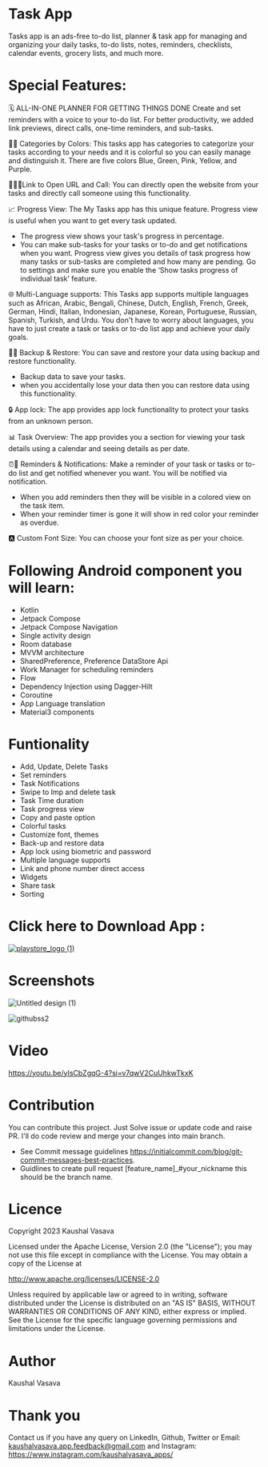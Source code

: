 # Task App
Tasks app is an ads-free to-do list, planner & task app for managing and organizing your daily tasks, to-do lists, notes, reminders, checklists, calendar events, grocery lists, and much more.

# Special Features:

🗓️ ALL-IN-ONE PLANNER FOR GETTING THINGS DONE
Create and set reminders with a voice to your to-do list.
For better productivity, we added link previews, direct calls, one-time reminders, and sub-tasks.

🌈📂 Categories by Colors:
This tasks app has categories to categorize your tasks according to your needs and it is colorful so you can easily manage and distinguish it. There are five colors Blue, Green, Pink, Yellow, and Purple.

🔗🌐📞Link to Open URL and Call:
You can directly open the website from your tasks and directly call someone using this functionality.

📈 Progress View:
The My Tasks app has this unique feature. Progress view is useful when you want to get every task updated.
- The progress view shows your task's progress in percentage.
- You can make sub-tasks for your tasks or to-do and get notifications when you want. Progress view gives you details of task progress how many tasks or sub-tasks are completed and how many are pending.
Go to settings and make sure you enable the ‘Show tasks progress of individual task’ feature.

🌐 Multi-Language supports:
This Tasks app supports multiple languages such as African, Arabic, Bengali, Chinese, Dutch, English, French, Greek, German, Hindi, Italian, Indonesian, Japanese, Korean, Portuguese, Russian, Spanish, Turkish, and Urdu.
You don't have to worry about languages, you have to just create a task or tasks or to-do list app and achieve your daily goals.

🔄🔁 Backup & Restore:
You can save and restore your data using backup and restore functionality.
- Backup data to save your tasks.
- when you accidentally lose your data then you can restore data using this functionality.

🔒 App lock:
The app provides app lock functionality to protect your tasks from an unknown person.

📊 Task Overview: 
The app provides you a section for viewing your task details using a calendar and seeing details as per date.

⏰🔔 Reminders & Notifications:
Make a reminder of your task or tasks or to-do list and get notified whenever you want. You will be notified via notification.
- When you add reminders then they will be visible in a colored view on the task item.
- When your reminder timer is gone it will show in red color your reminder as overdue.

🅰 Custom Font Size:
You can choose your font size as per your choice.

# Following Android component you will learn:
- Kotlin
- Jetpack Compose
- Jetpack Compose Navigation
- Single activity design
- Room database
- MVVM architecture
- SharedPreference, Preference DataStore Api
- Work Manager for scheduling reminders 
- Flow
- Dependency Injection using Dagger-Hilt
- Coroutine
- App Language translation
- Material3 components

# Funtionality
- Add, Update, Delete Tasks
- Set reminders
- Task Notifications
- Swipe to Imp and delete task
- Task Time duration
- Task progress view
- Copy and paste option
- Colorful tasks
- Customize font, themes
- Back-up and restore data
- App lock using biometric and password
- Multiple language supports
- Link and phone number direct access
- Widgets
- Share task
- Sorting 

# Click here to Download App :


[![playstore_logo (1)](https://user-images.githubusercontent.com/49050597/144359511-fd4cc136-3d9f-45d5-8598-506a45f8d170.png)](https://play.google.com/store/apps/details?id=com.lahsuak.apps.tasks)


# Screenshots
![Untitled design (1)](https://github.com/KaushalVasava/Tasks/assets/49050597/1166b0c2-3977-4df2-8dd3-9979a6f454c6)

![githubss2](https://github.com/KaushalVasava/Tasks/assets/49050597/1bb0cff1-3cfe-43c0-b6bf-d70b7756ce42)

# Video
https://youtu.be/yIsCbZgqG-4?si=v7qwV2CuUhkwTkxK

# Contribution
You can contribute this project. Just Solve issue or update code and raise PR. I'll do code review and merge your changes into main branch.

- See Commit message guidelines https://initialcommit.com/blog/git-commit-messages-best-practices.
- Guidlines to create pull request [feature_name]_#your_nickname this should be the branch name.

# Licence
Copyright 2023 Kaushal Vasava

Licensed under the Apache License, Version 2.0 (the "License"); you may not use this file except in compliance with the License. You may obtain a copy of the License at

http://www.apache.org/licenses/LICENSE-2.0

Unless required by applicable law or agreed to in writing, software distributed under the License is distributed on an "AS IS" BASIS, WITHOUT WARRANTIES OR CONDITIONS OF ANY KIND, either express or implied. See the License for the specific language governing permissions and limitations under the License.

# Author
Kaushal Vasava

# Thank you
Contact us if you have any query on LinkedIn, Github, Twitter or
Email: kaushalvasava.app.feedback@gmail.com
and Instagram: https://www.instagram.com/kaushalvasava_apps/
